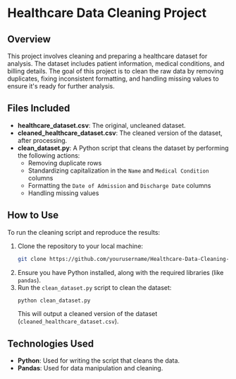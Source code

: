 # Healthcare Data Cleaning Project

## Overview
This project involves cleaning and preparing a healthcare dataset for analysis. The dataset includes patient information, medical conditions, and billing details. The goal of this project is to clean the raw data by removing duplicates, fixing inconsistent formatting, and handling missing values to ensure it's ready for further analysis.

## Files Included
- **healthcare_dataset.csv**: The original, uncleaned dataset.
- **cleaned_healthcare_dataset.csv**: The cleaned version of the dataset, after processing.
- **clean_dataset.py**: A Python script that cleans the dataset by performing the following actions:
  - Removing duplicate rows
  - Standardizing capitalization in the `Name` and `Medical Condition` columns
  - Formatting the `Date of Admission` and `Discharge Date` columns
  - Handling missing values

## How to Use
To run the cleaning script and reproduce the results:
1. Clone the repository to your local machine:
   ```bash
   git clone https://github.com/yourusername/Healthcare-Data-Cleaning-Project.git
   ```
2. Ensure you have Python installed, along with the required libraries (like `pandas`).
3. Run the `clean_dataset.py` script to clean the dataset:
   ```bash
   python clean_dataset.py
   ```
   This will output a cleaned version of the dataset (`cleaned_healthcare_dataset.csv`).

## Technologies Used
- **Python**: Used for writing the script that cleans the data.
- **Pandas**: Used for data manipulation and cleaning.
